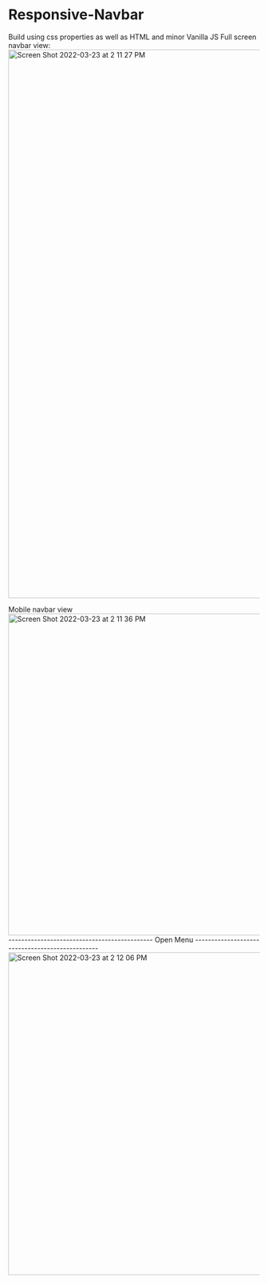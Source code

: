 # Responsive-Navbar
Build using css properties as well as HTML and minor Vanilla JS
Full screen navbar view:
<img width="1098" alt="Screen Shot 2022-03-23 at 2 11 27 PM" src="https://user-images.githubusercontent.com/23690711/159767757-c5242f33-763a-4314-b5c6-c2a32f8b8351.png">

Mobile navbar view
<img width="644" alt="Screen Shot 2022-03-23 at 2 11 36 PM" src="https://user-images.githubusercontent.com/23690711/159767763-8598ddc3-efcc-44c4-92ec-a0700f5a907a.png">
--------------------------------------------- Open Menu ------------------------------------------------
<img width="646" alt="Screen Shot 2022-03-23 at 2 12 06 PM" src="https://user-images.githubusercontent.com/23690711/159767767-e0a7ebaa-36ea-475d-935e-692e824acc3a.png">

